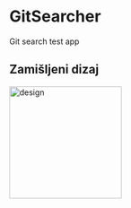 # GitSearcher
Git search test app

## Zamišljeni dizaj

<img width="200" alt="design" src="https://user-images.githubusercontent.com/61595425/153100231-732fd644-9a9a-42a3-8dbc-c604b9b7223e.png">

